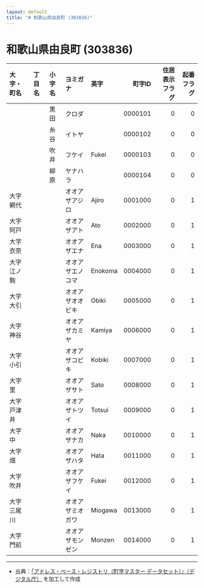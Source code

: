 ```yaml
---
layout: default
title: "# 和歌山県由良町 (303836)"
---
```


# 和歌山県由良町 (303836)

| 大字・町名 | 丁目名 | 小字名 | ヨミガナ | 英字 | 町字ID | 住居表示フラグ | 起番フラグ |
|:--------|:------|:------|:-----------------|:---------------------|--------:|----------:|--------:|
|  |  | 黒田 | クロダ |  | 0000101 | 0 | 0 |
|  |  | 糸谷 | イトヤ |  | 0000102 | 0 | 0 |
|  |  | 吹井 | フケイ | Fukei | 0000103 | 0 | 0 |
|  |  | 柳原 | ヤナハラ |  | 0000104 | 0 | 0 |
| 大字網代 |  |  | オオアザアジロ | Ajiro | 0001000 | 0 | 1 |
| 大字阿戸 |  |  | オオアザアト | Ato | 0002000 | 0 | 1 |
| 大字衣奈 |  |  | オオアザエナ | Ena | 0003000 | 0 | 1 |
| 大字江ノ駒 |  |  | オオアザエノコマ | Enokoma | 0004000 | 0 | 1 |
| 大字大引 |  |  | オオアザオオビキ | Obiki | 0005000 | 0 | 1 |
| 大字神谷 |  |  | オオアザカミヤ | Kamiya | 0006000 | 0 | 1 |
| 大字小引 |  |  | オオアザコビキ | Kobiki | 0007000 | 0 | 1 |
| 大字里 |  |  | オオアザサト | Sato | 0008000 | 0 | 1 |
| 大字戸津井 |  |  | オオアザトツイ | Totsui | 0009000 | 0 | 1 |
| 大字中 |  |  | オオアザナカ | Naka | 0010000 | 0 | 1 |
| 大字畑 |  |  | オオアザハタ | Hata | 0011000 | 0 | 1 |
| 大字吹井 |  |  | オオアザフケイ | Fukei | 0012000 | 0 | 1 |
| 大字三尾川 |  |  | オオアザミオガワ | Miogawa | 0013000 | 0 | 1 |
| 大字門前 |  |  | オオアザモンゼン | Monzen | 0014000 | 0 | 1 |

---

- 出典：[「アドレス・ベース・レジストリ（町字マスター データセット）』（デジタル庁）](https://www.digital.go.jp/policies/base_registry_address/) を加工して作成